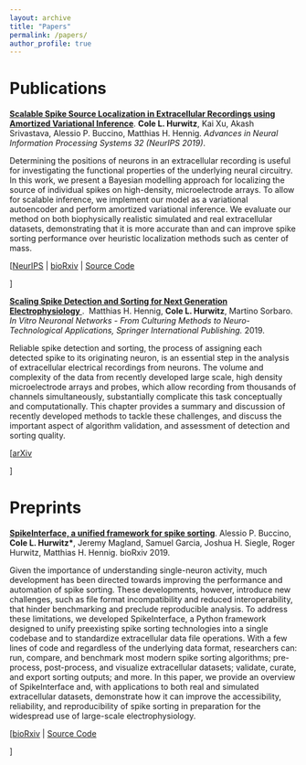 ```yaml
---
layout: archive
title: "Papers"
permalink: /papers/
author_profile: true
---
```


# Publications
<p>
<a href="https://papers.nips.cc/paper/8720-scalable-spike-source-localization-in-extracellular-recordings-using-amortized-variational-inference"><b>Scalable Spike Source Localization in Extracellular Recordings using Amortized Variational Inference</b></a>.&nbsp;<b>Cole L. Hurwitz</b>, Kai Xu, Akash Srivastava, Alessio P. Buccino, Matthias H. Hennig. <i> Advances in Neural Information Processing Systems 32 (NeurIPS 2019)</i>.
</p>

Determining the positions of neurons in an extracellular recording is useful for investigating the functional properties of the underlying neural circuitry. In this work, we present a Bayesian modelling approach for localizing the source of individual spikes on high-density, microelectrode arrays. To allow for scalable inference, we implement our model as a variational autoencoder and perform amortized variational inference. We evaluate our method on both biophysically realistic simulated and real extracellular datasets, demonstrating that it is more accurate than and can improve spike sorting performance over heuristic localization methods such as center of mass.

<p>
   [<a href="https://papers.nips.cc/paper/8720-scalable-spike-source-localization-in-extracellular-recordings-using-amortized-variational-inference">NeurIPS</a>
   | <a href="https://www.biorxiv.org/content/10.1101/656389v1">bioRxiv</a>
   | <a href="https://github.com/colehurwitz/decay_model">Source Code</a>

 ]
</p>

<p>
<a href="https://arxiv.org/abs/1809.01051"><b>Scaling Spike Detection and Sorting for Next Generation Electrophysiology
</b></a>.&nbsp; Matthias H. Hennig, <b>Cole L. Hurwitz</b>, Martino Sorbaro. <i> In Vitro Neuronal Networks - From Culturing Methods to Neuro-Technological Applications, Springer International Publishing.</i> 2019.
</p>

Reliable spike detection and sorting, the process of assigning each detected spike to its originating neuron, is an essential step in the analysis of extracellular electrical recordings from neurons. The volume and complexity of the data from recently developed large scale, high density microelectrode arrays and probes, which allow recording from thousands of channels simultaneously, substantially complicate this task conceptually and computationally. This chapter provides a summary and discussion of recently developed methods to tackle these challenges, and discuss the important aspect of algorithm validation, and assessment of detection and sorting quality.
<p>
   [<a href="https://arxiv.org/abs/1809.01051">arXiv</a>

 ]
</p>

# Preprints

<p>
<a href="https://www.biorxiv.org/content/10.1101/796599v1"><b>SpikeInterface, a unified framework for spike sorting</b></a>.&nbsp;Alessio P. Buccino, <b>Cole L. Hurwitz*</b>, Jeremy Magland, Samuel Garcia, Joshua H. Siegle, Roger Hurwitz, Matthias H. Hennig. bioRxiv 2019.
</p>

Given the importance of understanding single-neuron activity, much development has been directed towards improving the performance and automation of spike sorting. These developments, however, introduce new challenges, such as file format incompatibility and reduced interoperability, that hinder benchmarking and preclude reproducible analysis. To address these limitations, we developed SpikeInterface, a Python framework designed to unify preexisting spike sorting technologies into a single codebase and to standardize extracellular data file operations. With a few lines of code and regardless of the underlying data format, researchers can: run, compare, and benchmark most modern spike sorting algorithms; pre-process, post-process, and visualize extracellular datasets; validate, curate, and export sorting outputs; and more. In this paper, we provide an overview of SpikeInterface and, with applications to both real and simulated extracellular datasets, demonstrate how it can improve the accessibility, reliability, and reproducibility of spike sorting in preparation for the widespread use of large-scale electrophysiology.

<p>
   [<a href="https://www.biorxiv.org/content/10.1101/796599v1">bioRxiv</a>
   | <a href="https://github.com/SpikeInterface">Source Code</a>

 ]
</p>
